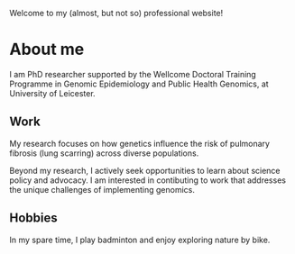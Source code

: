 Welcome to my (almost, but not so) professional website!  

About me
=======  
I am PhD researcher supported by the Wellcome Doctoral Training Programme in Genomic Epidemiology and Public Health Genomics, at University of Leicester.  

Work
------------
My research focuses on how genetics influence the risk of pulmonary fibrosis (lung scarring) across diverse populations.  

Beyond my research, I actively seek opportunities to learn about science policy and advocacy. I am interested in contibuting to work that addresses the unique challenges of implementing genomics.  

Hobbies
--------
In my spare time, I play badminton and enjoy exploring nature by bike.
